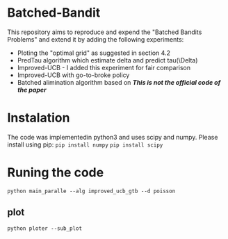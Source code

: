 # Batched-Bandit
This repository aims to reproduce and expend the "Batched Bandits Problems" and extend it by adding the following experiments:
- Ploting the "optimal grid" as suggested in section 4.2
- PredTau algorithm which estimate delta and predict tau(\Delta) 
- Improved-UCB - I added this experiment for fair comparison
- Improved-UCB with go-to-broke policy
- Batched alimination algorithm based on 
***This is not the official code of the paper***

# Instalation
The code was implementedin python3 and uses scipy and numpy. Please install using pip:
```pip install numpy```
```pip install scipy```

# Runing the code
```python main_paralle --alg improved_ucb_gtb --d poisson```

## plot
```python ploter --sub_plot```

